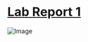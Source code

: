 # [Lab Report 1](https://kl2024.github.io/cse15l-lab-reports/lab-report-1-week-2.html)

![Image](https://user-images.githubusercontent.com/103288212/162538119-57eb1726-cbd0-4c8c-8b99-cf5560696b6f.png")
